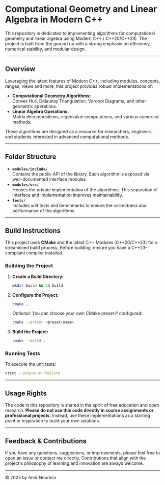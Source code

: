 # Computational Geometry and Linear Algebra in Modern C++

This repository is dedicated to implementing algorithms for computational geometry and linear algebra using Modern C++ (
C++20/C++23). The project is built from the ground up with a strong emphasis on efficiency, numerical stability, and
modular design.

---

## Overview

Leveraging the latest features of Modern C++, including modules, concepts, ranges, views and more, this project provides
robust implementations of:

- **Computational Geometry Algorithms:**  
  Convex Hull, Delaunay Triangulation, Voronoi Diagrams, and other geometric operations.
- **Linear Algebra Operations:**  
  Matrix decompositions, eigenvalue computations, and various numerical methods.

These algorithms are designed as a resource for researchers, engineers, and students interested in advanced
computational methods.

---

## Folder Structure

- **`modules/include/`**  
  Contains the public API of the library. Each algorithm is exposed via well-documented interface modules.
- **`modules/src/`**  
  Houses the private implementation of the algorithms. This separation of interface and implementation improves
  maintainability.
- **`tests/`**  
  Includes unit tests and benchmarks to ensure the correctness and performance of the algorithms.

---

## Build Instructions

This project uses **CMake** and the latest C++ Modules (C++20/C++23) for a streamlined build process. Before building,
ensure you have a C++23-compliant compiler installed.

### Building the Project

1. **Create a Build Directory:**
   ```bash
   mkdir build && cd build
   ```
2. **Configure the Project:**
   ```bash
   cmake ..
   ```
   *Optional:* You can choose your own CMake preset if configured:
   ```bash
   cmake --preset <preset-name>
   ```
3. **Build the Project:**
   ```bash
   cmake --build .
   ```

### Running Tests

To execute the unit tests:

```bash
ctest --output-on-failure
```

---

## Usage Rights

The code in this repository is shared in the spirit of free education and open research. **Please do not use this code
directly in course assignments or professional projects.** Instead, use these implementations as a starting point or
inspiration to build your own solutions.

---

## Feedback & Contributions

If you have any questions, suggestions, or improvements, please feel free to open an issue or contact me directly.
Contributions that align with the project's philosophy of learning and innovation are always welcome.

---

&copy; 2025 by Amir Nourinia